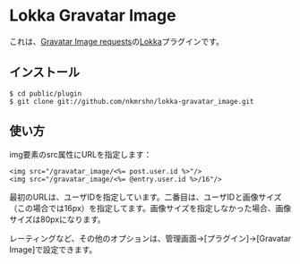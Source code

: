 Lokka Gravatar Image
====================

これは、[Gravatar Image requests](http://ja.gravatar.com/site/implement/images/)の[Lokka](http://lokka.org)プラグインです。

インストール
------------

    $ cd public/plugin
    $ git clone git://github.com/nkmrshn/lokka-gravatar_image.git

使い方
------

img要素のsrc属性にURLを指定します：

    <img src="/gravatar_image/<%= post.user.id %>"/>
    <img src="/gravatar_image/<%= @entry.user.id %>/16"/>

最初のURLは、ユーザIDを指定しています。二番目は、ユーザIDと画像サイズ（この場合では16px）を指定してます。画像サイズを指定しなかった場合、画像サイズは80pxになります。

レーティングなど、その他のオプションは、管理画面->[プラグイン]->[Gravatar Image]で設定できます。
